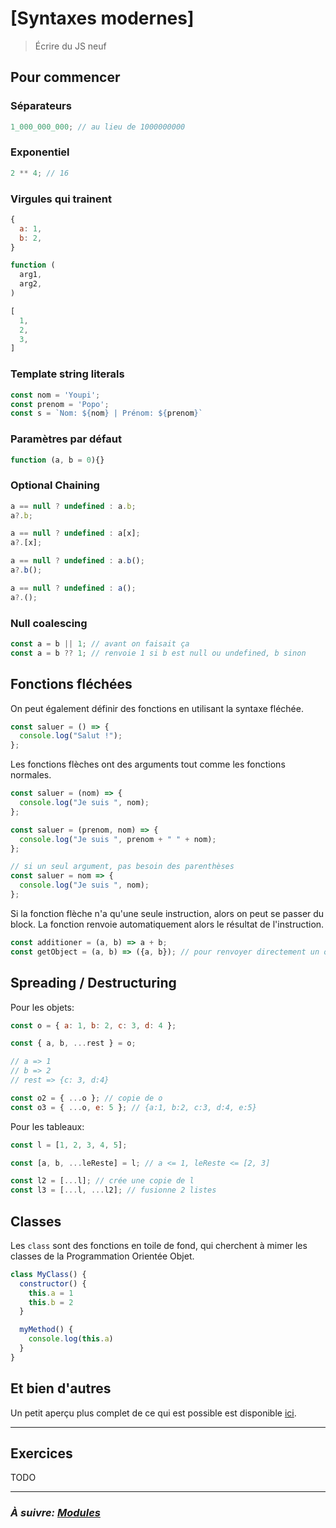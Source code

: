 # [Syntaxes modernes]

> Écrire du JS neuf

## Pour commencer

### Séparateurs

```js
1_000_000_000; // au lieu de 1000000000
```

### Exponentiel

```js
2 ** 4; // 16
```

### Virgules qui trainent

```js
{
  a: 1,
  b: 2,
}

function (
  arg1,
  arg2,
)

[
  1,
  2,
  3,
]
```

### Template string literals

```js
const nom = 'Youpi';
const prenom = 'Popo';
const s = `Nom: ${nom} | Prénom: ${prenom}`
```
### Paramètres par défaut

```js
function (a, b = 0){}
```

### Optional Chaining

```js
a == null ? undefined : a.b;
a?.b;

a == null ? undefined : a[x];
a?.[x];

a == null ? undefined : a.b();
a?.b();

a == null ? undefined : a();
a?.();
```

### Null coalescing

```js
const a = b || 1; // avant on faisait ça
const a = b ?? 1; // renvoie 1 si b est null ou undefined, b sinon
```

## Fonctions fléchées

On peut également définir des fonctions en utilisant la syntaxe
fléchée.

```js
const saluer = () => {
  console.log("Salut !");
};
```

Les fonctions flèches ont des arguments tout comme les fonctions normales.

```js
const saluer = (nom) => {
  console.log("Je suis ", nom);
};

const saluer = (prenom, nom) => {
  console.log("Je suis ", prenom + " " + nom);
};

// si un seul argument, pas besoin des parenthèses
const saluer = nom => {
  console.log("Je suis ", nom);
};
```

Si la fonction flèche n'a qu'une seule instruction, alors on peut se passer du block. La fonction renvoie automatiquement alors le résultat de l'instruction.

```js
const additioner = (a, b) => a + b;
const getObject = (a, b) => ({a, b}); // pour renvoyer directement un objet
```


## Spreading / Destructuring

Pour les objets:

```js
const o = { a: 1, b: 2, c: 3, d: 4 };

const { a, b, ...rest } = o;

// a => 1
// b => 2
// rest => {c: 3, d:4}

const o2 = { ...o }; // copie de o
const o3 = { ...o, e: 5 }; // {a:1, b:2, c:3, d:4, e:5}
```

Pour les tableaux:

```js
const l = [1, 2, 3, 4, 5];

const [a, b, ...leReste] = l; // a <= 1, leReste <= [2, 3]

const l2 = [...l]; // crée une copie de l
const l3 = [...l, ...l2]; // fusionne 2 listes
```

## Classes

Les `class` sont des fonctions en toile de fond, qui cherchent à mimer les classes de la Programmation Orientée Objet.

```js
class MyClass() {
  constructor() {
    this.a = 1
    this.b = 2
  }

  myMethod() {
    console.log(this.a)
  }
}
```

## Et bien d'autres

Un petit aperçu plus complet de ce qui est possible est disponible [ici](./5-X_es6%2B.md).

---

## Exercices

TODO

---

### _À suivre: [Modules](./5-2_scripts.md)_
